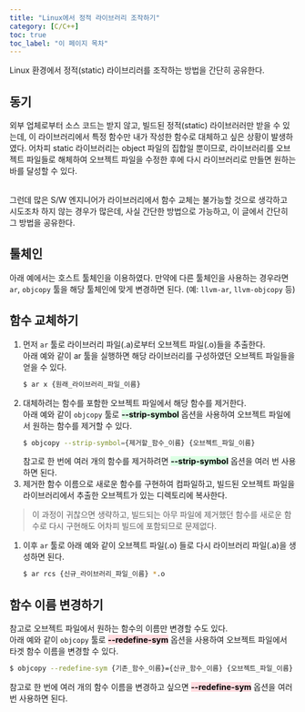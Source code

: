 ```yaml
---
title: "Linux에서 정적 라이브러리 조작하기"
category: [C/C++]
toc: true
toc_label: "이 페이지 목차"
---
```


Linux 환경에서 정적(static) 라이브리러를 조작하는 방법을 간단히 공유한다.

## 동기
외부 업체로부터 소스 코드는 받지 않고, 빌드된 정적(static) 라이브러러만 받을 수 있는데, 이 라이브러리에서 특정 함수만 내가 작성한 함수로 대체하고 싶은 상황이 발생하였다. 어차피 static 라이브러리는 object 파일의 집합일 뿐이므로, 라이브러리를 오브젝트 파일들로 해체하여 오브젝트 파일을 수정한 후에 다시 라이브러리로 만들면 원하는 바를 달성할 수 있다.  
<br>

그런데 많은 S/W 엔지니어가 라이브러리에서 함수 교체는 불가능할 것으로 생각하고 시도조차 하지 않는 경우가 많은데, 사실 간단한 방법으로 가능하고, 이 글에서 간단히 그 방법을 공유한다.

## 툴체인
아래 예에서는 호스트 툴체인을 이용하였다. 만약에 다른 툴체인을 사용하는 경우라면 `ar`, `objcopy` 툴을 해당 툴체인에 맞게 변경하면 된다. (예: `llvm-ar`, `llvm-objcopy` 등)

## 함수 교체하기
1. 먼저 `ar` 툴로 라이브러리 파일(.a)로부터 오브젝트 파일(.o)들을 추출한다.  
   아래 예와 같이 ar 툴을 실행하면 해당 라이브러리를 구성하였던 오브젝트 파일들을 얻을 수 있다.
   ```sh
   $ ar x {원래_라이브러리_파일_이름}
   ```
1. 대체하려는 함수를 포함한 오브젝트 파일에서 해당 함수를 제거한다.  
   아래 예와 같이 `objcopy` 툴로 **<mark style='background-color: #dcffe4'>--strip-symbol</mark>** 옵션을 사용하여 오브젝트 파일에서 원하는 함수를 제거할 수 있다.
   ```sh
   $ objcopy --strip-symbol={제거할_함수_이름} {오브젝트_파일_이름}
   ```
   참고로 한 번에 여러 개의 함수를 제거하려면 **<mark style='background-color: #dcffe4'>--strip-symbol</mark>** 옵션을 여러 번 사용하면 된다.
1. 제거한 함수 이름으로 새로운 함수를 구현하여 컴파일하고, 빌드된 오브젝트 파일을 라이브러리에서 추출한 오브젝트가 있는 디렉토리에 복사한다.  
> 이 과정이 귀찮으면 생략하고, 빌드되는 아무 파일에 제거했던 함수를 새로운 함수로 다시 구현해도 어차피 빌드에 포함되므로 문제없다.
1. 이후 `ar` 툴로 아래 예와 같이 오브젝트 파일(.o) 들로 다시 라이브러리 파일(.a)을 생성하면 된다.
   ```sh
   $ ar rcs {신규_라이브러리_파일_이름} *.o
   ```

## 함수 이름 변경하기
참고로 오브젝트 파일에서 원하는 함수의 이름만 변경할 수도 있다.  
아래 예와 같이 `objcopy` 툴로 **<mark style='background-color: #ffdce0'>--redefine-sym</mark>** 옵션을 사용하여 오브젝트 파일에서 타겟 함수 이름을 변경할 수 있다.
```sh
$ objcopy --redefine-sym {기존_함수_이름}={신규_함수_이름} {오브젝트_파일_이름}
```
참고로 한 번에 여러 개의 함수 이름을 변경하고 싶으면 **<mark style='background-color: #ffdce0'>--redefine-sym</mark>** 옵션을 여러 번 사용하면 된다.
